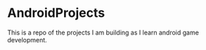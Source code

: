 # AndroidProjects
 This is a repo of the projects I am building as I learn android game development.

